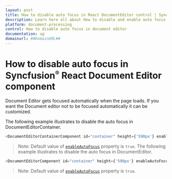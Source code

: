 ```yaml
---
layout: post
title: How to disable auto focus in React DocumentEditor control | Syncfusion
description: Learn here all about How to disable and enable auto focus in Syncfusion React Document editor component of Syncfusion Essential JS 2 and more.
platform: document-processing
control: How to disable auto focus in document editor 
documentation: ug
domainurl: ##DomainURL##
---
```


# How to disable auto focus in Syncfusion<sup style="font-size:70%">&reg;</sup> React Document Editor component

Document Editor gets focused automatically when the page loads. If you want the Document editor not to be focused automatically it can be customized.

The following example illustrates to disable the auto focus in DocumentEditorContainer.

```typescript
<DocumentEditorContainerComponent id="container" height={'590px'} enableAutoFocus={false} />
```

>Note: Default value of [`enableAutoFocus`](https://ej2.syncfusion.com/react/documentation/api/document-editor-container#enableautofocus) property is `true`.
The following example illustrates to disable the auto focus in DocumentEditor.

```typescript
<DocumentEditorComponent id="container" height={'590px'} enableAutoFocus={false}/>
```

>Note: Default value of [`enableAutoFocus`](https://ej2.syncfusion.com/react/documentation/api/document-editor#enableautofocus) property is `true`.